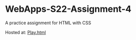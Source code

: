 # WebApps-S22-Assignment-4
A practice assignment for HTML with CSS

Hosted at: [Play.html](play.html)
